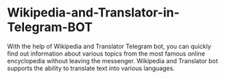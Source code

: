 # Wikipedia-and-Translator-in-Telegram-BOT
With the help of Wikipedia and Translator Telegram bot, you can quickly find out information about various topics from the most famous online encyclopedia without leaving the messenger. Wikipedia and Translator bot supports the ability to translate text into various languages.
